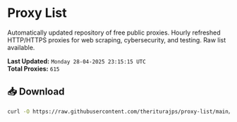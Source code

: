 # Proxy List

Automatically updated repository of free public proxies. Hourly refreshed HTTP/HTTPS proxies for web scraping, cybersecurity, and testing. Raw list available.

**Last Updated:** `Monday 28-04-2025 23:15:15 UTC`  
**Total Proxies:** `615`

## 📥 Download
```bash
curl -O https://raw.githubusercontent.com/theriturajps/proxy-list/main/proxies.txt

